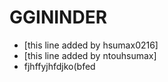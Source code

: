# GGININDER
 - [this line added by hsumax0216]
 - [this line added by ntouhsumax]
 - fjhffyjhfdjko(bfed
